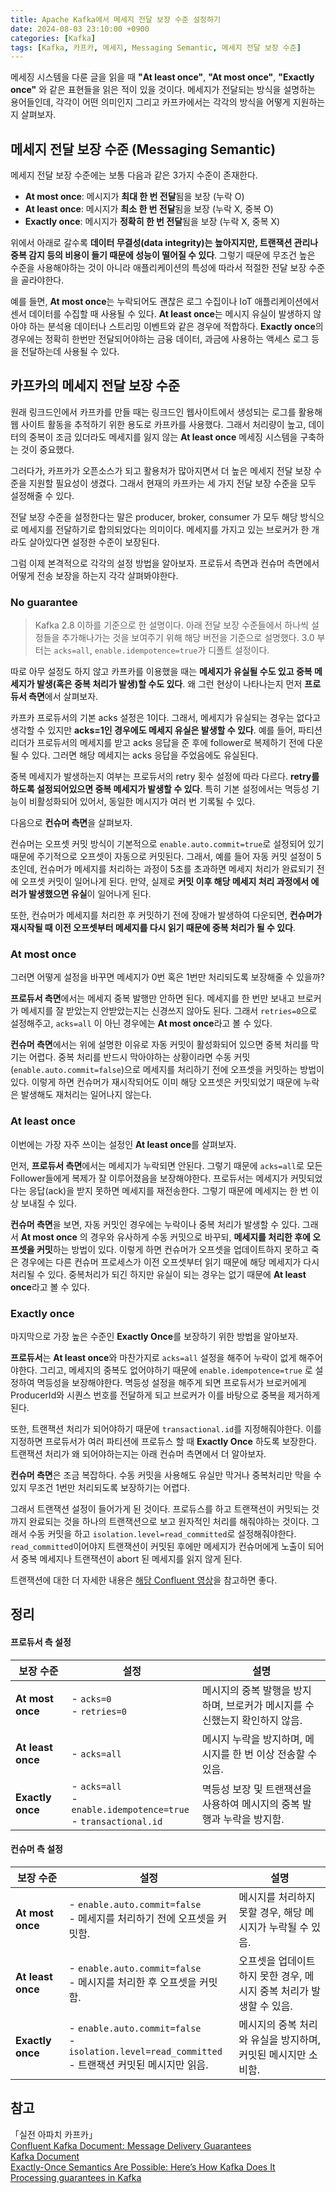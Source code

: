 ```yaml
---
title: Apache Kafka에서 메세지 전달 보장 수준 설정하기
date: 2024-08-03 23:10:00 +0900
categories: [Kafka]
tags: [Kafka, 카프카, 메세지, Messaging Semantic, 메세지 전달 보장 수준]
---
```


메세징 시스템을 다룬 글을 읽을 때 **"At least once"**, **"At most once"**, **"Exactly once"** 와 같은 표현들을 읽은 적이 있을 것이다.
메세지가 전달되는 방식을 설명하는 용어들인데, 각각이 어떤 의미인지 그리고 카프카에서는 각각의 방식을 어떻게 지원하는지 살펴보자.

## 메세지 전달 보장 수준 (Messaging Semantic)
메세지 전달 보장 수준에는 보통 다음과 같은 3가지 수준이 존재한다.

- **At most once**: 메시지가 **최대 한 번 전달**됨을 보장 (누락 O)
- **At least once**: 메시지가 **최소 한 번 전달**됨을 보장 (누락 X, 중복 O)
- **Exactly once**: 메시지가 **정확히 한 번 전달**됨을 보장 (누락 X, 중복 X)

위에서 아래로 갈수록 **데이터 무결성(data integrity)는 높아지지만, 트랜잭션 관리나 중복 감지 등의 비용이 들기 때문에 성능이 떨어질 수 있다**.
그렇기 때문에 무조건 높은 수준을 사용해야하는 것이 아니라 애플리케이션의 특성에 따라서 적절한 전달 보장 수준을 골라야한다.

예를 들면, **At most once**는 누락되어도 괜찮은 로그 수집이나 IoT 애플리케이션에서 센서 데이터를 수집할 때 사용될 수 있다.
**At least once**는 메시지 유실이 발생하지 않아야 하는 분석용 데이터나 스트리밍 이벤트와 같은 경우에 적합하다.
**Exactly once**의 경우에는 정확히 한번만 전달되어야하는 금융 데이터, 과금에 사용하는 액세스 로그 등을 전달하는데 사용될 수 있다.

## 카프카의 메세지 전달 보장 수준
원래 링크드인에서 카프카를 만들 때는 링크드인 웹사이트에서 생성되는 로그를 활용해 웹 사이트 활동을 추적하기 위한 용도로 카프카를 사용했다. 
그래서 처리량이 높고, 데이터의 중복이 조금 있더라도 메세지를 잃지 않는 **At least once** 메세징 시스템을 구축하는 것이 중요했다.

그러다가, 카프카가 오픈소스가 되고 활용처가 많아지면서 더 높은 메세지 전달 보장 수준을 지원할 필요성이 생겼다. 
그래서 현재의 카프카는 세 가지 전달 보장 수준을 모두 설정해줄 수 있다.

전달 보장 수준을 설정한다는 말은 producer, broker, consumer 가 모두 해당 방식으로 메세지를 전달하기로 합의되었다는 의미이다.
메세지를 가지고 있는 브로커가 한 개라도 살아있다면 설정한 수준이 보장된다.

그럼 이제 본격적으로 각각의 설정 방법을 알아보자. 프로듀서 측면과 컨슈머 측면에서 어떻게 전송 보장을 하는지 각각 살펴봐야한다.

### No guarantee
> Kafka 2.8 이하를 기준으로 한 설명이다. 아래 전달 보장 수준들에서 하나씩 설정들을 추가해나가는 것을 보여주기 위해 해당 버전을 기준으로 설명했다.
> 3.0 부터는 `acks=all`, `enable.idempotence=true`가 디폴트 설정이다.

따로 아무 설정도 하지 않고 카프카를 이용했을 때는 **메세지가 유실될 수도 있고 중복 메세지가 발생(혹은 중복 처리가 발생)할 수도 있다**.
왜 그런 현상이 나타나는지 먼저 **프로듀서 측면**에서 살펴보자.

카프카 프로듀서의 기본 acks 설정은 1이다. 그래서, 메세지가 유실되는 경우는 없다고 생각할 수 있지만 **acks=1인 경우에도 메세지 유실은 발생할 수 있다**.
예를 들어, 파티션 리더가 프로듀서의 메세지를 받고 acks 응답을 준 후에 follower로 복제하기 전에 다운될 수 있다. 그러면 해당 메세지는 acks 응답을 주었음에도 유실된다.

중복 메세지가 발생하는지 여부는 프로듀서의 retry 횟수 설정에 따라 다르다. **retry를 하도록 설정되어있으면 중복 메세지가 발생할 수 있다**.
특히 기본 설정에서는 멱등성 기능이 비활성화되어 있어서, 동일한 메시지가 여러 번 기록될 수 있다.

다음으로 **컨슈머 측면**을 살펴보자.

컨슈머는 오프셋 커밋 방식이 기본적으로 `enable.auto.commit=true`로 설정되어 있기 때문에 주기적으로 오프셋이 자동으로 커밋된다.
그래서, 예를 들어 자동 커밋 설정이 5초인데, 컨슈머가 메세지를 처리하는 과정이 5초를 초과하면 메세지 처리가 완료되기 전에 오프셋 커밋이 일어나게 된다. 
만약, 실제로 **커밋 이후 해당 메세지 처리 과정에서 에러가 발생했으면 유실**이 일어나게 된다.

또한, 컨슈머가 메세지를 처리한 후 커밋하기 전에 장애가 발생하여 다운되면, **컨슈머가 재시작될 때 이전 오프셋부터 메세지를 다시 읽기 때문에 중복 처리가 될 수 있다**.

### At most once
그러면 어떻게 설정을 바꾸면 메세지가 0번 혹은 1번만 처리되도록 보장해줄 수 있을까?

**프로듀서 측면**에서는 메세지 중복 발행만 안하면 된다. 메세지를 한 번만 보내고 브로커가 메세지를 잘 받았는지 안받았는지는 신경쓰지 않아도 된다.
그래서 `retries=0`으로 설정해주고, `acks=all` 이 아닌 경우에는 **At most once**라고 볼 수 있다.

**컨슈머 측면**에서는 위에 설명한 이유로 자동 커밋이 활성화되어 있으면 중복 처리를 막기는 어렵다. 
중복 처리를 반드시 막아야하는 상황이라면 수동 커밋(`enable.auto.commit=false`)으로 메세지를 처리하기 전에 오프셋을 커밋하는 방법이 있다.
이렇게 하면 컨슈머가 재시작되어도 이미 해당 오프셋은 커밋되었기 때문에 누락은 발생해도 재처리는 일어나지 않는다.

### At least once
이번에는 가장 자주 쓰이는 설정인 **At least once**를 살펴보자.

먼저, **프로듀서 측면**에서는 메세지가 누락되면 안된다. 그렇기 때문에 `acks=all`로 모든 Follower들에게 복제가 잘 이루어졌음을 보장해야한다.
프로듀서는 메세지가 커밋되었다는 응답(ack)을 받지 못하면 메세지를 재전송한다. 그렇기 때문에 메세지는 한 번 이상 보내질 수 있다.

**컨슈머 측면**을 보면, 자동 커밋인 경우에는 누락이나 중복 처리가 발생할 수 있다. 그래서 **At most once** 의 경우와 유사하게 수동 커밋으로 바꾸되, **메세지를 처리한 후에 오프셋을 커밋**하는 방법이 있다.
이렇게 하면 컨슈머가 오프셋을 업데이트하지 못하고 죽은 경우에는 다른 컨슈머 프로세스가 이전 오프셋부터 읽기 때문에 해당 메세지가 다시 처리될 수 있다.
중복처리가 되긴 하지만 유실이 되는 경우는 없기 때문에 **At least once**라고 볼 수 있다.

### Exactly once
마지막으로 가장 높은 수준인 **Exactly Once**를 보장하기 위한 방법을 알아보자.

**프로듀서**는 **At least once**와 마찬가지로 `acks=all` 설정을 해주어 누락이 없게 해주어야한다. 그리고, 메세지의 중복도 없어야하기 때문에 `enable.idempotence=true` 로 설정하여 멱등성을 보장해야한다.
멱등성 설정을 해주게 되면 프로듀서가 브로커에게 ProducerId와 시퀀스 번호를 전달하게 되고 브로커가 이를 바탕으로 중복을 제거하게 된다.

또한, 트랜잭션 처리가 되어야하기 때문에 `transactional.id`를 지정해줘야한다. 이를 지정하면 프로듀서가 여러 파티션에 프로듀스 할 때 **Exactly Once** 하도록 보장한다. 트랜잭션 처리가 왜 되어야하는지는 아래 컨슈머 측면에서 더 알아보자.

**컨슈머 측면**은 조금 복잡하다. 수동 커밋을 사용해도 유실만 막거나 중복처리만 막을 수 있지 무조건 1번만 처리되도록 보장하기는 어렵다.

그래서 트랜잭션 설정이 들어가게 된 것이다. 프로듀스를 하고 트랜잭션이 커밋되는 것까지 완료되는 것을 하나의 트랜잭션으로 보고 원자적인 처리를 해줘야하는 것이다.
그래서 수동 커밋을 하고 `isolation.level=read_committed`로 설정해줘야한다. `read_committed`이어야지 트랜잭션이 커밋된 후에만 메세지가 컨슈머에게 노출이 되어서 중복 메세지나 트랜잭션이 abort 된 메세지를 읽지 않게 된다.

트랜잭션에 대한 더 자세한 내용은 [해당 Confluent 영상](https://www.youtube.com/watch?v=Ki2D2o9aVl8&embeds_referring_euri=https%3A%2F%2Fdocs.confluent.io%2F&source_ve_path=MjM4NTE)을 참고하면 좋다.

## 정리
#### 프로듀서 측 설정

| 보장 수준         | 설정           | 설명                                                                                   |
|-------------------|--------------|---------------------------------------------------------------------------------------|
| **At most once**  | - `acks=0`<br>- `retries=0` | 메시지의 중복 발행을 방지하며, 브로커가 메시지를 수신했는지 확인하지 않음.            |
| **At least once** | - `acks=all` | 메시지 누락을 방지하며, 메시지를 한 번 이상 전송할 수 있음.                            |
| **Exactly once**  | - `acks=all`<br>- `enable.idempotence=true`<br>- `transactional.id` | 멱등성 보장 및 트랜잭션을 사용하여 메시지의 중복 발행과 누락을 방지함.                       |

#### 컨슈머 측 설정

| 보장 수준         | 설정                                                                                        | 설명                                      |
|-------------------|-------------------------------------------------------------------------------------------|-----------------------------------------|
| **At most once**  | - `enable.auto.commit=false`<br>- 메세지를 처리하기 전에 오프셋을 커밋함.                                  | 메시지를 처리하지 못할 경우, 해당 메시지가 누락될 수 있음.      |
| **At least once** | - `enable.auto.commit=false`<br>- 메시지를 처리한 후 오프셋을 커밋함.                                    | 오프셋을 업데이트하지 못한 경우, 메시지 중복 처리가 발생할 수 있음. |
| **Exactly once**  | - `enable.auto.commit=false`<br>- `isolation.level=read_committed`<br>- 트랜잭션 커밋된 메시지만 읽음. | 메시지의 중복 처리와 유실을 방지하며, 커밋된 메시지만 소비함.     |

## 참고
「실전 아파치 카프카」  
[Confluent Kafka Document: Message Delivery Guarantees](https://docs.confluent.io/kafka/design/delivery-semantics.html)  
[Kafka Document](https://kafka.apache.org/documentation/#semantics)  
[Exactly-Once Semantics Are Possible: Here’s How Kafka Does It](https://www.confluent.io/blog/exactly-once-semantics-are-possible-heres-how-apache-kafka-does-it/)  
[Processing guarantees in Kafka](https://medium.com/@andy.bryant/processing-guarantees-in-kafka-12dd2e30be0e)
